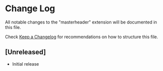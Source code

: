 # Change Log

All notable changes to the "masterheader" extension will be documented in this file.

Check [Keep a Changelog](http://keepachangelog.com/) for recommendations on how to structure this file.

## [Unreleased]

- Initial release